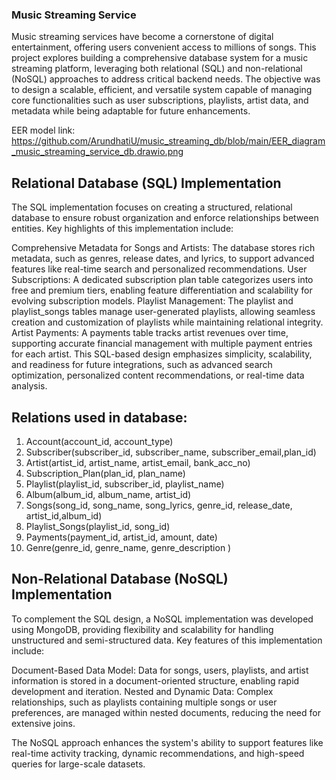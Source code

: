 ### Music Streaming Service

Music streaming services have become a cornerstone of digital entertainment, offering users convenient access to millions of songs. This project explores building a comprehensive database system for a music streaming platform, leveraging both relational (SQL) and non-relational (NoSQL) approaches to address critical backend needs. The objective was to design a scalable, efficient, and versatile system capable of managing core functionalities such as user subscriptions, playlists, artist data, and metadata while being adaptable for future enhancements.

EER model link:  https://github.com/ArundhatiU/music_streaming_db/blob/main/EER_diagram_music_streaming_service_db.drawio.png

## Relational Database (SQL) Implementation
The SQL implementation focuses on creating a structured, relational database to ensure robust organization and enforce relationships between entities. Key highlights of this implementation include:

Comprehensive Metadata for Songs and Artists: The database stores rich metadata, such as genres, release dates, and lyrics, to support advanced features like real-time search and personalized recommendations.
User Subscriptions: A dedicated subscription plan table categorizes users into free and premium tiers, enabling feature differentiation and scalability for evolving subscription models.
Playlist Management: The playlist and playlist_songs tables manage user-generated playlists, allowing seamless creation and customization of playlists while maintaining relational integrity.
Artist Payments: A payments table tracks artist revenues over time, supporting accurate financial management with multiple payment entries for each artist.
This SQL-based design emphasizes simplicity, scalability, and readiness for future integrations, such as advanced search optimization, personalized content recommendations, or real-time data analysis.

## Relations used in database:

1. Account(account_id, account_type) 
2. Subscriber(subscriber_id, subscriber_name, subscriber_email,plan_id)
3. Artist(artist_id, artist_name, artist_email, bank_acc_no)
4. Subscription_Plan(plan_id, plan_name)
5. Playlist(playlist_id, subscriber_id, playlist_name)
6. Album(album_id, album_name, artist_id)
7. Songs(song_id, song_name, song_lyrics, genre_id, release_date, artist_id,album_id)
8. Playlist_Songs(playlist_id, song_id)
9. Payments(payment_id, artist_id, amount, date)
10. Genre(genre_id, genre_name, genre_description )

## Non-Relational Database (NoSQL) Implementation
To complement the SQL design, a NoSQL implementation was developed using MongoDB, providing flexibility and scalability for handling unstructured and semi-structured data. Key features of this implementation include:

Document-Based Data Model: Data for songs, users, playlists, and artist information is stored in a document-oriented structure, enabling rapid development and iteration.
Nested and Dynamic Data: Complex relationships, such as playlists containing multiple songs or user preferences, are managed within nested documents, reducing the need for extensive joins.

The NoSQL approach enhances the system's ability to support features like real-time activity tracking, dynamic recommendations, and high-speed queries for large-scale datasets.
